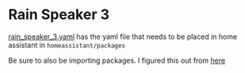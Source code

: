 # Rain Speaker 3

[rain_speaker_3.yaml](rain_speaker_3.yaml) has the yaml file that needs to be placed in home assistant in `homeassistant/packages`

Be sure to also be importing packages. I figured this out from [here](https://github.com/geappliances/home-assistant-adapter/blob/main/doc/getting-started.md)

